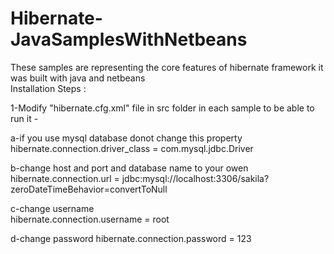 # Hibernate-JavaSamplesWithNetbeans
These samples are representing the core features of hibernate framework 
it was built with java and netbeans  
Installation Steps : 

1-Modify "hibernate.cfg.xml" file in src folder in each sample to be able to run it  -

a-if you use mysql database donot change this property 
hibernate.connection.driver_class = com.mysql.jdbc.Driver 

b-change host and port and database name to your owen   
hibernate.connection.url = jdbc:mysql://localhost:3306/sakila?zeroDateTimeBehavior=convertToNull

c-change username  
hibernate.connection.username = root

d-change password 
hibernate.connection.password = 123


